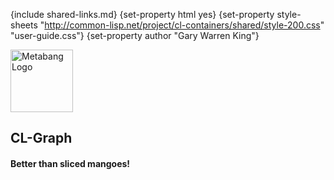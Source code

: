 {include shared-links.md}
{set-property html yes}
{set-property style-sheets "http://common-lisp.net/project/cl-containers/shared/style-200.css" "user-guide.css"}
{set-property author "Gary Warren King"}

<div id="header">
	<span class="logo"><a href="http://www.metabang.com/" title="metabang.com"><img src="http://common-lisp.net/project/cl-containers/shared/metabang-2.png" title="metabang.com" width="100" alt="Metabang Logo" /></a></span>

## CL-Graph

#### Better than sliced mangoes!

</div>
